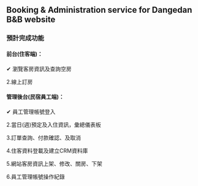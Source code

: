 ## Booking & Administration service for Dangedan B&B website

### 預計完成功能

#### 前台(住客端)：

✔ 瀏覽客房資訊及查詢空房

2.線上訂房


#### 管理後台(民宿員工端)：

✔ 員工管理帳號登入

2.當日(週)預定及入住資訊，彙總儀表板

3.訂單查詢、付款確認、及取消

4.住客資料登載及建立CRM資料庫

5.網站客房資訊上架、修改、關房、下架

6.員工管理帳號操作紀錄

